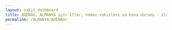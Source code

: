 ```yaml
---
layout: vakit_dashboard
title: ADENAU, ALMANYA için iftar, namaz vakitleri ve hava durumu - ilçe/eyalet seç
permalink: /ALMANYA/ADENAU/
---
```


<script type="text/javascript">
  var GLOBAL_COUNTRY = 'ALMANYA';
  var GLOBAL_CITY = 'ADENAU';
  var GLOBAL_STATE = '';
  var lat = 72;
  var lon = 21;
</script>
